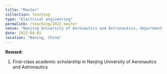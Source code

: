 ```yaml
---
title: "Master"
collection: teaching
type: "Electrical engineering"
permalink: /teaching/2022_master
venue: "Nanjing University of Aeronautics and Astronautics, department of Automation"
date: 2022-09-01
location: "Naning, China"
---
```


**Reward:**
1. First-class academic scholarship in Nanjing University of Aeronautics and Astronautics




